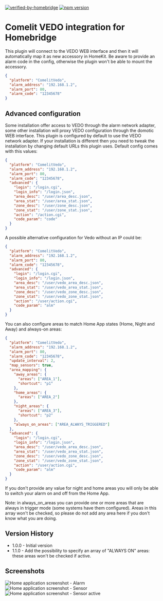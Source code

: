 [![verified-by-homebridge](https://badgen.net/badge/homebridge/verified/purple)](https://github.com/homebridge/homebridge/wiki/Verified-Plugins)
[![npm version](https://badge.fury.io/js/homebridge-comelit-vedo-platform.svg)](https://badge.fury.io/js/homebridge-comelit-vedo-platform)

# Comelit VEDO integration for Homebridge

This plugin will connect to the VEDO WEB interface and then it will automatically map it as new accessory in HomeKit.
Be aware to provide an alarm code in the config, otherwise the plugin won't be able to mount the accessory.

```json
{
  "platform": "ComelitVedo",
  "alarm_address": "192.168.1.2",
  "alarm_port": 80,
  "alarm_code": "12345678"
}
```

## Advanced configuration

Some installation offer access to VEDO through the alarm network adapter, some other installation will proxy VEDO
configuration through the domotic WEB interface. This plugin is configured by default to use the VEDO network adapter.
If your installation is different then you need to tweak the installation by changing default URLs this plugin uses.
Default config comes with this values:

```json
{
  "platform": "ComelitVedo",
  "alarm_address": "192.168.1.2",
  "alarm_port": 80,
  "alarm_code": "12345678",
  "advanced": {
    "login": "/login.cgi",
    "login_info": "/login.json",
    "area_desc": "/user/area_desc.json",
    "area_stat": "/user/area_stat.json",
    "zone_desc": "/user/zone_desc.json",
    "zone_stat": "/user/zone_stat.json",
    "action": "/action.cgi",
    "code_param": "code"
  }
}
```

A possible alternative configuration for Vedo without an IP could be:

```json
{
  "platform": "ComelitVedo",
  "alarm_address": "192.168.1.2",
  "alarm_port": 80,
  "alarm_code": "12345678",
  "advanced": {
    "login": "/login.cgi",
    "login_info": "/login.json",
    "area_desc": "/user/vedo_area_desc.json",
    "area_stat": "/user/vedo_area_stat.json",
    "zone_desc": "/user/vedo_zone_desc.json",
    "zone_stat": "/user/vedo_zone_stat.json",
    "action": "/user/action.cgi",
    "code_param": "alm"
  }
}
```

You can also configure areas to match Home App states (Home, Night and Away) and always-on areas:

```json
{
  "platform": "ComelitVedo",
  "alarm_address": "192.168.1.2",
  "alarm_port": 80,
  "alarm_code": "12345678",
  "update_interval": 2,
  "map_sensors": true,
  "area_mapping": {
    "away_areas": {
      "areas": ["AREA_1"],
      "shortcut": "p1"
    },
    "home_areas": {
      "areas": ["AREA_2"]
    },
    "night_areas": {
      "areas": ["AREA_3"],
      "shortcut": "p2"
    },
    "always_on_areas": ["AREA_ALWAYS_TRIGGERED"]
  },
  "advanced": {
    "login": "/login.cgi",
    "login_info": "/login.json",
    "area_desc": "/user/vedo_area_desc.json",
    "area_stat": "/user/vedo_area_stat.json",
    "zone_desc": "/user/vedo_zone_desc.json",
    "zone_stat": "/user/vedo_zone_stat.json",
    "action": "/user/action.cgi",
    "code_param": "alm"
  }
}
```

If you don't provide any value for night and home areas you will only be able to switch your alarm on and off from the Home App.

Note: in always_on_areas you can provide one or more areas that are always in trigger mode (some systems have them configured). Areas in this array won't be checked, so please do not add any area here if you don't know what you are doing.

## Version History

- 1.0.0 - Initial version
- 1.1.0 - Add the possibility to specify an array of "ALWAYS ON" areas: these areas won't be checked if active.

## Screenshots

![Home application screenshot - Alarm](https://github.com/madchicken/homebridge-comelit-vedo/raw/master/images/vedo.png)
![Home application screenshot - Sensor](https://github.com/madchicken/homebridge-comelit-vedo/raw/master/images/sensor.png)
![Home application screenshot - Sensor active](https://github.com/madchicken/homebridge-comelit-vedo/raw/master/images/sensor-active.png)
